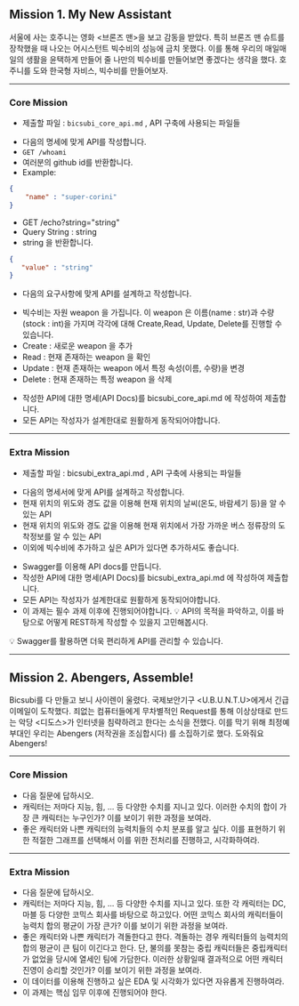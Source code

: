 ## Mission 1. My New Assistant
서울에 사는 호주니는 영화 <브론즈 맨>을 보고 감동을 받았다. 특히 브론즈 맨 슈트를 장착했을 때 나오는 어시스턴트 빅수비의 성능에 금치 못했다. 이를 통해 우리의 매일매일의 생활을 윤택하게 만들어 줄 나만의 빅수비를 만들어보면 좋겠다는 생각을 했다. 호주니를 도와 한국형 자비스, 빅수비를 만들어보자.

--- 

### Core Mission

- 제출할 파일 : `bicsubi_core_api.md` , API 구축에 사용되는 파일들
* 다음의 명세에 맞게 API를 작성합니다.
 * `GET /whoami`
  * 여러분의 github id를 반환합니다.
  * Example:
```json
{
    "name" : "super-corini"
}
```

 * GET /echo?string="string"
  * Query String : string
  * string 을 반환합니다.

```json
{
   "value" : "string"
}
```

- 다음의 요구사항에 맞게 API를 설계하고 작성합니다.
* 빅수비는 자원 weapon 을 가집니다. 이 weapon 은 이름(name : str)과 수량(stock : int)을 가지며 각각에 대해 Create,Read, Update, Delete를 진행할 수 있습니다.
 * Create : 새로운 weapon 을 추가
 * Read : 현재 존재하는 weapon 을 확인
 * Update : 현재 존재하는 weapon 에서 특정 속성(이름, 수량)을 변경
 * Delete : 현재 존재하는 특정 weapon 을 삭제
- 작성한 API에 대한 명세(API Docs)를 bicsubi_core_api.md 에 작성하여 제출합니다.
- 모든 API는 작성자가 설계한대로 원활하게 동작되어야합니다.

--- 

### Extra Mission

- 제출할 파일 : bicsubi_extra_api.md , API 구축에 사용되는 파일들
* 다음의 명세서에 맞게 API를 설계하고 작성합니다.
 * 현재 위치의 위도와 경도 값을 이용해 현재 위치의 날씨(온도, 바람세기 등)을 알 수 있는 API
 * 현재 위치의 위도와 경도 값을 이용해 현재 위치에서 가장 가까운 버스 정류장의 도착정보를 알 수 있는 API
 * 이외에 빅수비에 추가하고 싶은 API가 있다면 추가하셔도 좋습니다.
- Swagger를 이용해 API docs를 만듭니다.
- 작성한 API에 대한 명세(API Docs)를 bicsubi_extra_api.md 에 작성하여 제출합니다.
- 모든 API는 작성자가 설계한대로 원활하게 동작되어야합니다.
- 이 과제는 필수 과제 이후에 진행되어야합니다.
💡 API의 목적을 파악하고, 이를 바탕으로 어떻게 REST하게 작성할 수 있을지 고민해봅시다.

💡 Swagger를 활용하면 더욱 편리하게 API를 관리할 수 있습니다.

---

## Mission 2. Abengers, Assemble!

Bicsubi를 다 만들고 보니 사이렌이 울렸다. 국제보안기구 <U.B.U.N.T.U>에게서 긴급 이메일이 도착했다. 죄없는 컴퓨터들에게 무차별적인 Request를 통해 이상상태로 만드는 악당 <디도스>가 인터넷을 침략하려고 한다는 소식을 전했다. 이를 막기 위해 최정예부대인 우리는 Abengers (저작권을 조심합시다) 를 소집하기로 했다. 도와줘요 Abengers!

---

### Core Mission
* 다음 질문에 답하시오.
 * 캐릭터는 저마다 지능, 힘, ... 등 다양한 수치를 지니고 있다. 이러한 수치의 합이 가장 큰 캐릭터는 누구인가? 이를 보이기 위한 과정을 보여라.
 * 좋은 캐릭터와 나쁜 캐릭터의 능력치들의 수치 분포를 알고 싶다. 이를 표현하기 위한 적절한 그래프를 선택해서 이를 위한 전처리를 진행하고, 시각화하여라.

--- 

### Extra Mission
* 다음 질문에 답하시오.
 * 캐릭터는 저마다 지능, 힘, ... 등 다양한 수치를 지니고 있다. 또한 각 캐릭터는 DC, 마블 등 다양한 코믹스 회사를 바탕으로 하고있다. 어떤 코믹스 회사의 캐릭터들이 능력치 합의 평균이 가장 큰가? 이를 보이기 위한 과정을 보여라.
 * 좋은 캐릭터와 나쁜 캐릭터가 격돌한다고 한다. 격돌하는 경우 캐릭터들의 능력치의 합의 평균이 큰 팀이 이긴다고 한다. 단, 불의를 못참는 중립 캐릭터들은 중립캐릭터가 없었을 당시에 열세인 팀에 가담한다. 이러한 상황일때 결과적으로 어떤 캐릭터 진영이 승리할 것인가? 이를 보이기 위한 과정을 보여라.
 * 이 데이터를 이용해 진행하고 싶은 EDA 및 시각화가 있다면 자유롭게 진행하여라.
 * 이 과제는 핵심 임무 이후에 진행되어야 한다.